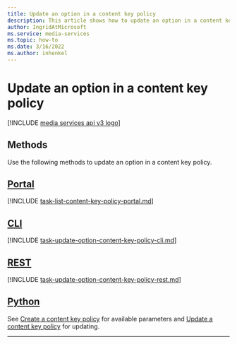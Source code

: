 ```yaml
---
title: Update an option in a content key policy
description: This article shows how to update an option in a content key policy.
author: IngridAtMicrosoft
ms.service: media-services
ms.topic: how-to
ms.date: 3/16/2022
ms.author: inhenkel
---
```


# Update an option in a content key policy

[!INCLUDE [media services api v3 logo](./includes/v3-hr.md)]

## Methods

Use the following methods to update an option in a content key policy.

## [Portal](#tab/portal/)

[!INCLUDE [task-list-content-key-policy-portal.md](includes/task-list-content-key-policy-portal.md)]

## [CLI](#tab/cli/)

[!INCLUDE [task-update-option-content-key-policy-cli.md](includes/task-update-option-content-key-policy-cli.md)]

## [REST](#tab/rest/)

[!INCLUDE [task-update-option-content-key-policy-rest.md](includes/task-update-content-key-policy-rest.md)]

## [Python](#tab/python/)

See [Create a content key policy](drm-create-content-key-policy-how-to.md?amspage=drm-update-option-key-policy-how-to) for available parameters and [Update a content key policy](drm-update-content-key-policy-how-to.md?amspage=drm-update-option-key-policy-how-to) for updating.

---
